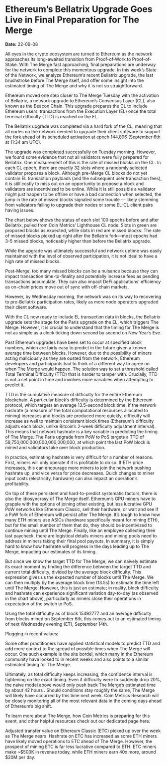 # Ethereum’s Bellatrix Upgrade Goes Live in Final Preparation for The Merge 

**Date:** 22-09-08

All eyes in the crypto ecosystem are turned to Ethereum as the network approaches its long-awaited transition from Proof-of-Work to Proof-of-Stake. With The Merge fast approaching, final preparations are underway for the network to complete this momentous upgrade. In this week’s State of the Network, we analyze Ethereum’s recent Bellatrix upgrade, the last brushstroke before The Merge itself, and offer some insight into the estimated timing of The Merge and why it is not so straightforward.

Ethereum moved one step closer to The Merge Tuesday with the activation of Bellatrix, a network upgrade to Ethereum’s Consensus Layer (CL), also known as the Beacon Chain. This upgrade prepares the CL to include Ethereum users’ transactions from the Execution Layer (EL) once the total terminal difficulty (TTD) is reached on the EL.

The Bellatrix upgrade was completed via a hard fork of the CL, meaning that all nodes on the network needed to upgrade their client software to support the fork ahead of its scheduled activation at epoch 144,896 (September 6th at 11:34 am UTC).

The upgrade was completed successfully on Tuesday morning. However, we found some evidence that not all validators were fully prepared for Bellatrix. One measurement of this is the rate of missed blocks on the CL. In each CL epoch, there are exactly 32 slots where a randomly selected validator proposes a block. Although pre-Merge CL blocks do not yet contain EL transaction payloads (and the subsequent user transaction fees), it is still costly to miss out on an opportunity to propose a block and validators are incentivized to be online. While it is still possible a validator might just happen to be offline or have a bad connection when selected, the jump in the rate of missed blocks signaled some trouble — likely stemming from validators failing to upgrade their nodes or some EL-CL client pairs having issues.

The chart below shows the status of each slot 100 epochs before and after Bellatrix, pulled from Coin Metrics’ Lighthouse CL node. Slots in green are proposed blocks as expected, while slots in red are missed blocks. The rate of missed blocks picked up right after the Bellatrix fork—most epochs had 3-5 missed blocks, noticeably higher than before the Bellatrix upgrade.

While the upgrade was ultimately successful and network uptime was easily maintained with the level of observed participation, it is not ideal to have a high rate of missed blocks.

Post-Merge, too many missed blocks can be a nuisance because they can impact transaction time-to-finality and potentially increase fees as pending transactions accumulate. They can also impact DeFi applications’ efficiency as on-chain prices move out of sync with off-chain markets.

However, by Wednesday morning, the network was on its way to recovering to pre-Bellatrix participation rates, likely as more node operators upgraded their client software.

With the CL now ready to include EL transaction data in blocks, the Bellatrix upgrade sets the stage for the Paris upgrade on the EL, which triggers The Merge. However, it is crucial to understand that the timing for The Merge is not as simple as a clock ticking down second by second on New Year’s Eve.

Past Ethereum upgrades have been set to occur at specified block numbers, which are fairly easy to predict in the future given a known average time between blocks. However, due to the possibility of miners acting maliciously as they are ousted from the network, Ethereum developers and participants had to think of a different way to agree on when The Merge would happen. The solution was to set a threshold called Total Terminal Difficulty (TTD) that is harder to tamper with. Crucially, TTD is not a set point in time and involves more variables when attempting to predict it.

TTD is the cumulative measure of difficulty for the entire Ethereum blockchain. A particular block’s difficulty is determined by the Ethereum protocol, which targets an average 13.5-second block time. If the network hashrate (a measure of the total computational resources allocated to mining) increases and blocks are produced more quickly, difficulty will increase as well to maintain consistent block times (Ethereum’s difficulty adjusts each block, unlike Bitcoin’s 2-week difficulty adjustment interval). This means that network hashrate is a key variable in predicting the timing of The Merge. The Paris upgrade from PoW to PoS targets a TTD of 58,750,000,000,000,000,000,000, at which point the last PoW block is mined and validators take over block production.

In practice, estimating hashrate is very difficult for a number of reasons. First, miners will only operate if it is profitable to do so. If ETH price increases, this can encourage more miners to join the network pushing hashrate up, and vice versa for price decreases. Quick changes to miner input costs (electricity, hardware) can also impact an operation’s profitability.

On top of these persistent and hard-to-predict systematic factors, there is also the idiosyncrasy of The Merge itself. Ethereum’s GPU miners have to grapple with the options of joining other existing, but less lucrative GPU PoW networks like Ethereum Classic, sell their hardware, or wait and see if a PoW fork of Ethereum will persist after The Merge. It’s tough to know how many ETH miners use ASICs (hardware specifically meant for mining ETH), but for the small number of them that do, they should be incentivized to continue mining until The Merge. Finally, like an employee collecting their last paycheck, there are logistical details miners and mining pools need to address in miners taking their final pool payouts. In summary, it is simply hard to know how hashrate will progress in the days leading up to The Merge, impacting our estimates of its timing.

But since we know the target TTD for The Merge, we can naively estimate its exact moment by finding the difference between the target TTD and current total difficulty, divided by the average block difficulty. This expression gives us the expected number of blocks until The Merge. We can then multiply by the average block time (13.5s) to estimate the time left until The Merge. However, this is just an estimate; in reality, block difficulty and hashrate can experience significant variation day-to-day (as observed in the chart above), particularly as miners close their operations in expectation of the switch to PoS.

Using the total difficulty as of block 15492777 and an average difficulty from blocks mined on September 6th, this comes out to an estimated timing of next Wednesday evening (ET), September 14th.

Plugging in recent values:

Some other practitioners have applied statistical models to predict TTD and add more context to the spread of possible times when The Merge will occur. One such example is the site bordel, which many in the Ethereum community have looked to in recent weeks and also points to a similar estimated timing for The Merge.

Ultimately, as total difficulty keeps increasing, the confidence interval is tightening on the exact timing. Even if difficulty were to suddenly drop 20%, the naive model above would only push back The Merge’s estimated time by about 42 hours . Should conditions stay roughly the same, The Merge will likely have occurred by this time next week. Coin Metrics Research will be closely monitoring all of the most relevant data in the coming days ahead of Ethereum’s big shift.

To learn more about The Merge, how Coin Metrics is preparing for this event, and other helpful resources check out our dedicated page here.

Adjusted transfer value on Ethereum Classic (ETC) picked up over the week as The Merge nears. Hashrate on ETC has increased as some ETH miners have likely moved operations to ETC ahead of The Merge. However, the prospect of mining ETC is far less lucrative compared to ETH. ETC miners make ~$500K in revenue today, while ETH miners earn 40x more, around $20M per day.